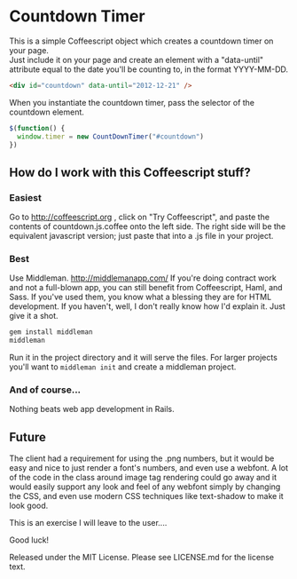 Countdown Timer
===============

This is a simple Coffeescript object which creates a countdown timer on your page.  
Just include it on your page and create an element with a "data-until" attribute equal to the date you'll be counting to, 
in the format YYYY-MM-DD.


```html
<div id="countdown" data-until="2012-12-21" />
```

When you instantiate the countdown timer, pass the selector of the countdown element.

```javascript
$(function() {
  window.timer = new CountDownTimer("#countdown")
})
```

How do I work with this Coffeescript stuff?
-------------------------------------------

### Easiest
Go to http://coffeescript.org , click on "Try Coffeescript", and paste the contents of countdown.js.coffee onto the left side.  The right side will be the equivalent javascript version; just paste that into a .js file in your project.

### Best
Use Middleman. http://middlemanapp.com/
If you're doing contract work and not a full-blown app, you can still benefit from Coffeescript, Haml, and Sass.  If you've used them, you know what a blessing they are for HTML development.  If you haven't, well, I don't really know how I'd explain it.  Just give it a shot.  
```bash
gem install middleman
middleman
```
Run it in the project directory and it will serve the files.  For larger projects you'll want to ```middleman init``` and create a middleman project.

### And of course...
Nothing beats web app development in Rails.  


Future
------
The client had a requirement for using the .png numbers, but it would be easy and nice to just render a font's numbers, and even use a webfont.  A lot of the code in the class around image tag rendering could go away and it would easily support any look and feel of any webfont simply by changing the CSS, and even use modern CSS techniques like text-shadow to make it look good.

This is an exercise I will leave to the user....

Good luck!


Released under the MIT License.
Please see LICENSE.md for the license text.